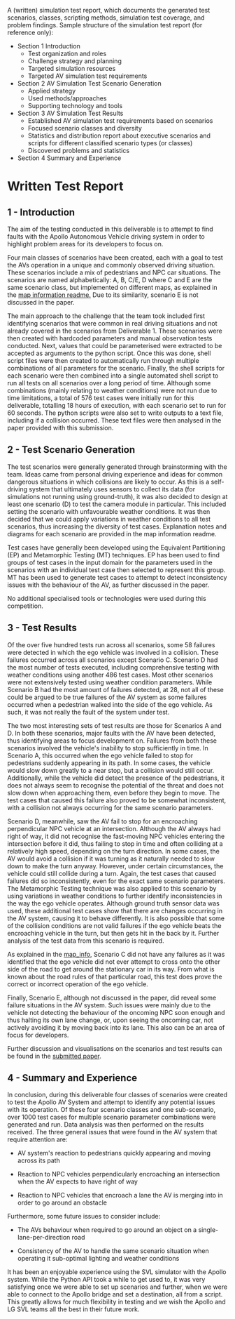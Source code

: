 A (written) simulation test report, which documents the generated test scenarios, classes, scripting methods, simulation test coverage, and problem findings. Sample structure of the simulation test report (for reference only):
  * Section 1 Introduction
    * Test organization and roles
    * Challenge strategy and planning
    * Targeted simulation resources 
    * Targeted AV simulation test requirements
  * Section 2 AV Simulation Test Scenario Generation
    * Applied strategy
    * Used methods/approaches
    * Supporting technology and tools
  * Section 3 AV Simulation Test Results
    * Established AV simulation test requirements based on scenarios
    * Focused scenario classes and diversity 
    * Statistics and distribution report about executive scenarios and scripts for different classified scenario types (or classes)
    * Discovered problems and statistics
  * Section 4 Summary and Experience 
   

# Written Test Report
## 1 - Introduction
The aim of the testing conducted in this deliverable is to attempt to find faults with the Apollo Autonomous Vehicle driving system in order to highlight problem areas for its developers to focus on. 

Four main classes of scenarios have been created, each with a goal to test the AVs operation in a unique and commonly observed driving situation. These scenarios include a mix of pedestrians and NPC car situations. The scenarios are named alphabetically: A, B, C/E, D where C and E are the same scenario class, but implemented on different maps, as explained in the [map information readme.](../map_info/README.md) Due to its similarity, scenario E is not discussed in the paper.

The main approach to the challenge that the team took included first identifying scenarios that were common in real driving situations and not already covered in the scenarios from Deliverable 1. These scenarios were then created with hardcoded parameters and manual observation tests conducted. Next, values that could be parameterised were extracted to be accepted as arguments to the python script. Once this was done, shell script files were then created to automatically run through multiple combinations of all parameters for the scenario. Finally, the shell scripts for each scenario were then combined into a single automated shell script to run all tests on all scenarios over a long period of time. Although some combinations (mainly relating to weather conditions) were not run due to time limitations, a total of 576 test cases were initially run for this deliverable, totalling 18 hours of execution, with each scenario set to run for 60 seconds. The python scripts were also set to write outputs to a text file, including if a collision occurred. These text files were then analysed in the paper provided with this submission.


## 2 - Test Scenario Generation
The test scenarios were generally generated through brainstorming with the team. Ideas came from personal driving experience and ideas for common dangerous situations in which collisions are likely to occur. As this is a self-driving system that ultimately uses sensors to collect its data (for simulations not running using ground-truth), it was also decided to design at least one scenario (D) to test the camera module in particular. This included setting the scenario with unfavourable weather conditions. It was then decided that we could apply variations in weather conditions to all test scenarios, thus increasing the diversity of test cases. Explanation notes and diagrams for each scenario are provided in the map information readme.

Test cases have generally been developed using the
Equivalent Partitioning (EP) and Metamorphic Testing (MT) techniques. EP has been used to find groups of test cases in the input domain for the parameters used in the scenarios with an individual test case then selected to represent this group. MT has been used to generate test cases to attempt to detect inconsistency issues with the behaviour of the AV, as further discussed in the paper.

No additional specialised tools or technologies were used during this competition.


## 3 - Test Results
Of the over five hundred tests run across all scenarios, some 58 failures were detected in which the ego vehicle was involved in a collision. These failures occurred across all scenarios except Scenario C. Scenario D had the most number of tests executed, including comprehensive testing with weather conditions using another 486 test cases. Most other scenarios were not extensively tested using weather condition parameters. While Scenario B had the most amount of failures detected, at 28, not all of these could be argued to be true failures of the AV system as some failures occurred when a pedestrian walked into the side of the ego vehicle. As such, it was not really the fault of the system under test.

The two most interesting sets of test results are those for Scenarios A and D. In both these scenarios, major faults with the AV have been detected, thus identifying areas to focus development on. Failures from both these scenarios involved the vehicle's inability to stop sufficiently in time. In Scenario A, this occurred when the ego vehicle failed to stop for pedestrians suddenly appearing in its path. In some cases, the vehicle would slow down greatly to a near stop, but a collision would still occur. Additionally, while the vehicle did detect the presence of the pedestrians, it does not always seem to recognise the potential of the threat and does not slow down when approaching them, even before they begin to move. The test cases that caused this failure also proved to be somewhat inconsistent, with a collision not always occurring for the same scenario parameters.

Scenario D, meanwhile, saw the AV fail to stop for an encroaching perpendicular NPC vehicle at an intersection. Although the AV always had right of way, it did not recognise the fast-moving NPC vehicles entering the intersection before it did, thus failing to stop in time and often colliding at a relatively high speed, depending on the turn direction. In some cases, the AV would avoid a collision if it was turning as it naturally needed to slow down to make the turn anyway. However, under certain circumstances, the vehicle could still collide during a turn. Again, the test cases that caused failures did so inconsistently, even for the exact same scenario parameters. The Metamorphic Testing technique was also applied to this scenario by using variations in weather conditions to further identify inconsistencies in the way the ego vehicle operates. Although ground truth sensor data was used, these additional test cases show that there are changes occurring in the AV system, causing it to behave differently. It is also possible that some of the collision conditions are not valid failures if the ego vehicle beats the encroaching vehicle in the turn, but then gets hit in the back by it. Further analysis of the test data from this scenario is required.

As explained in the [map_info](../map_info/README.md), Scenario C did not have any failures as it was identified that the ego vehicle did not ever attempt to cross onto the other side of the road to get around the stationary car in its way. From what is known about the road rules of that particular road, this test does prove the correct or incorrect operation of the ego vehicle.

Finally, Scenario E, although not discussed in the paper, did reveal some failure situations in the AV system. Such issues were mainly due to the vehicle not detecting the behaviour of the oncoming NPC soon enough and thus halting its own lane change, or, upon seeing the oncoming car, not actively avoiding it by moving back into its lane. This also can be an area of focus for developers.

Further discussion and visualisations on the scenarios and test results can be found in the [submitted paper](../presentation/swinburne-paper.pdf).


## 4 - Summary and Experience
In conclusion, during this deliverable four classes of scenarios were created to test the Apollo AV System and attempt to identify any potential issues with its operation. Of these four scenario classes and one sub-scenario, over 1000 test cases for multiple scenario parameter combinations were generated and run. Data analysis was then performed on the results received. The three general issues that were found in the AV system that require attention are:

* AV system's reaction to pedestrians quickly appearing and moving across its path

* Reaction to NPC vehicles perpendicularly encroaching an intersection when the AV expects to have right of way

* Reaction to NPC vehicles that encroach a lane the AV is merging into in order to go around an obstacle

Furthermore, some future issues to consider include:

* The AVs behaviour when required to go around an object on a single-lane-per-direction road

* Consistency of the AV to handle the same scenario situation when operating it sub-optimal lighting and weather conditions

It has been an enjoyable experience using the SVL simulator with the Apollo system. While the Python API took a while to get used to, it was very satisfying once we were able to set up scenarios and further, when we were able to connect to the Apollo bridge and set a destination, all from a script. This greatly allows for much flexibility in testing and we wish the Apollo and LG SVL teams all the best in their future work.